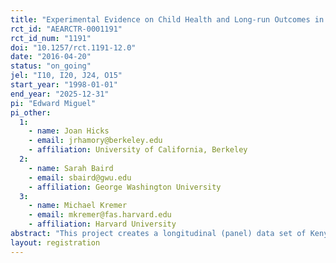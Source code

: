 ```yaml
---
title: "Experimental Evidence on Child Health and Long-run Outcomes in Kenya"
rct_id: "AEARCTR-0001191"
rct_id_num: "1191"
doi: "10.1257/rct.1191-12.0"
date: "2016-04-20"
status: "on_going"
jel: "I10, I20, J24, O15"
start_year: "1998-01-01"
end_year: "2025-12-31"
pi: "Edward Miguel"
pi_other:
  1:
    - name: Joan Hicks
    - email: jrhamory@berkeley.edu
    - affiliation: University of California, Berkeley
  2:
    - name: Sarah Baird
    - email: sbaird@gwu.edu
    - affiliation: George Washington University
  3:
    - name: Michael Kremer
    - email: mkremer@fas.harvard.edu
    - affiliation: Harvard University
abstract: "This project creates a longitudinal (panel) data set of Kenyan youth, and exploits this data to rigorously estimate the long-run impact of a child health intervention on a range of later life outcomes. In particular, this project seeks to locate and survey a representative subset of approximately 7,500 individuals who attended schools that were part of a health program that provided deworming medication to more than 30,000 primary school children starting in 1998. The order of phase-in of schools involved in this health program was randomized, allowing us to estimate how exogenous gains in childhood health affect a wide range of adult life outcomes. In previous research, this intervention was shown to have substantial short-term impacts on beneficiaries (Miguel and Kremer, 2004). Despite strong a priori reasons to anticipate significant long-term labor market and demographic benefits from better childhood health, these effects have rarely been demonstrated empirically, in large part due to the near total absence of extended longitudinal data of the kind we collect. Evidence is urgently needed by public policymakers attempting to design effective health programs in less developed countries."
layout: registration
---
```


